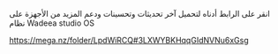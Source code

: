 انقر على الرابط أدناه لتحميل آخر تحديثات وتحسينات ودعم المزيد من اﻷجهزة على نظام Wadeea studio OS

https://mega.nz/folder/LpdWiRCQ#3LXWYBKHqqGIdNVNu6xGsg
